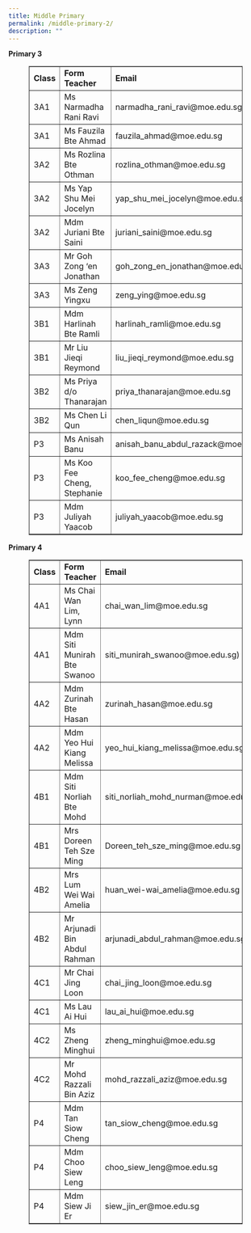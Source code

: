 ```yaml
---
title: Middle Primary
permalink: /middle-primary-2/
description: ""
---
```

<p><strong>Primary 3</strong></p>
<figure class="wp-block-table">
<div class="table-responsive">
<table border="1">
<tbody>
<tr>
<td><strong>Class</strong></td>
<td><strong>Form Teacher</strong></td>
<td><strong>Email</strong></td>
</tr>
<tr>
<td>3A1</td>
<td>Ms Narmadha Rani Ravi</td>
<td>narmadha_rani_ravi@moe.edu.sg</td>
</tr>
<tr>
<td>3A1</td>
<td>Ms Fauzila Bte Ahmad</td>
<td>fauzila_ahmad@moe.edu.sg</td>
</tr>
<tr>
<td>3A2</td>
<td>Ms Rozlina Bte Othman</td>
<td>rozlina_othman@moe.edu.sg</td>
</tr>
<tr>
<td>3A2</td>
<td>Ms Yap Shu Mei Jocelyn</td>
<td>yap_shu_mei_jocelyn@moe.edu.sg</td>
</tr>
<tr>
<td>3A2</td>
<td>Mdm Juriani Bte Saini</td>
<td>juriani_saini@moe.edu.sg</td>
</tr>
<tr>
<td>3A3</td>
<td>Mr Goh Zong &lsquo;en Jonathan</td>
<td>goh_zong_en_jonathan@moe.edu.sg</td>
</tr>
<tr>
<td>3A3</td>
<td>Ms Zeng Yingxu</td>
<td>zeng_ying@moe.edu.sg</td>
</tr>
<tr>
<td>3B1</td>
<td>Mdm Harlinah Bte Ramli</td>
<td>harlinah_ramli@moe.edu.sg</td>
</tr>
<tr>
<td>3B1</td>
<td>Mr Liu Jieqi Reymond</td>
<td>liu_jieqi_reymond@moe.edu.sg</td>
</tr>
<tr>
<td>3B2</td>
<td>Ms Priya d/o Thanarajan</td>
<td>priya_thanarajan@moe.edu.sg</td>
</tr>
<tr>
<td>3B2</td>
<td>Ms Chen Li Qun</td>
<td>chen_liqun@moe.edu.sg</td>
</tr>
<tr>
<td>P3</td>
<td>Ms Anisah Banu</td>
<td>anisah_banu_abdul_razack@moe.edu.sg</td>
</tr>
<tr>
<td>P3</td>
<td>Ms Koo Fee Cheng, Stephanie</td>
<td>koo_fee_cheng@moe.edu.sg</td>
</tr>
<tr>
<td>P3</td>
<td>Mdm Juliyah Yaacob</td>
<td>juliyah_yaacob@moe.edu.sg</td>
</tr>
</tbody>
</table>
</div>
</figure>
<p><strong>Primary 4</strong></p>
<figure class="wp-block-table">
<div class="table-responsive">
<table border="1">
<tbody>
<tr>
<td><strong>Class</strong></td>
<td><strong>Form Teacher</strong></td>
<td><strong>Email</strong></td>
</tr>
<tr>
<td>4A1</td>
<td>Ms Chai Wan Lim, Lynn</td>
<td>chai_wan_lim@moe.edu.sg</td>
</tr>
<tr>
<td>4A1</td>
<td>Mdm Siti Munirah Bte Swanoo</td>
<td>siti_munirah_swanoo@moe.edu.sg)</td>
</tr>
<tr>
<td>4A2</td>
<td>Mdm Zurinah Bte Hasan</td>
<td>zurinah_hasan@moe.edu.sg</td>
</tr>
<tr>
<td>4A2</td>
<td>Mdm Yeo Hui Kiang Melissa</td>
<td>yeo_hui_kiang_melissa@moe.edu.sg</td>
</tr>
<tr>
<td>4B1</td>
<td>Mdm Siti Norliah Bte Mohd</td>
<td>siti_norliah_mohd_nurman@moe.edu.sg</td>
</tr>
<tr>
<td>4B1</td>
<td>Mrs Doreen Teh Sze Ming</td>
<td>Doreen_teh_sze_ming@moe.edu.sg</td>
</tr>
<tr>
<td>4B2</td>
<td>Mrs Lum Wei Wai Amelia</td>
<td>huan_wei-wai_amelia@moe.edu.sg</td>
</tr>
<tr>
<td>4B2</td>
<td>Mr Arjunadi Bin Abdul Rahman</td>
<td>arjunadi_abdul_rahman@moe.edu.sg</td>
</tr>
<tr>
<td>4C1</td>
<td>Mr Chai Jing Loon</td>
<td>chai_jing_loon@moe.edu.sg</td>
</tr>
<tr>
<td>4C1</td>
<td>Ms Lau Ai Hui</td>
<td>lau_ai_hui@moe.edu.sg</td>
</tr>
<tr>
<td>4C2</td>
<td>Ms Zheng Minghui</td>
<td>zheng_minghui@moe.edu.sg</td>
</tr>
<tr>
<td>4C2</td>
<td>Mr Mohd Razzali Bin Aziz</td>
<td>mohd_razzali_aziz@moe.edu.sg</td>
</tr>
<tr>
<td>P4</td>
<td>Mdm Tan Siow Cheng</td>
<td>tan_siow_cheng@moe.edu.sg</td>
</tr>
<tr>
<td>P4</td>
<td>Mdm Choo Siew Leng</td>
<td>choo_siew_leng@moe.edu.sg</td>
</tr>
<tr>
<td>P4</td>
<td>Mdm Siew Ji Er</td>
<td>siew_jin_er@moe.edu.sg</td>
</tr>
</tbody>
</table>
</div>
</figure>